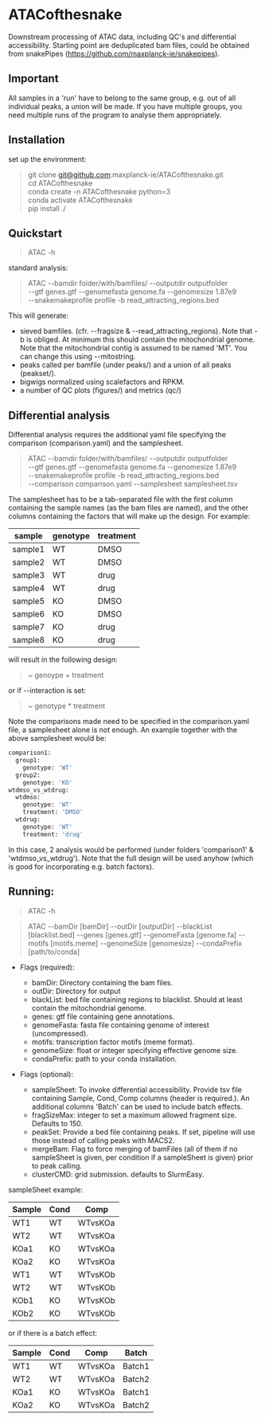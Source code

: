 # ATACofthesnake

Downstream processing of ATAC data, including QC's and differential accessibility. Starting point are deduplicated bam files, could be obtained from snakePipes (https://github.com/maxplanck-ie/snakepipes).

## Important

All samples in a 'run' have to belong to the same group, e.g. out of all individual peaks, a union will be made.
If you have multiple groups, you need multiple runs of the program to analyse them appropriately.

## Installation

  set up the environment:  
>  git clone git@github.com:maxplanck-ie/ATACofthesnake.git  
>  cd ATACofthesnake  
>  conda create -n ATACofthesnake python=3  
>  conda activate ATACofthesnake  
>  pip install ./  

## Quickstart

 > ATAC -h  

standard analysis:

 > ATAC --bamdir folder/with/bamfiles/ --outputdir outputfolder \
   --gtf genes.gtf --genomefasta genome.fa --genomesize 1.87e9 \
   --snakemakeprofile profile -b read_attracting_regions.bed

This will generate:
 - sieved bamfiles.
(cfr. --fragsize & --read_attracting_regions). Note that -b is obliged. At minimum this should contain the mitochondrial genome. Note that the mitochondrial contig is assumed to be named 'MT'. You can change this using --mitostring.
 - peaks called per bamfile (under peaks/) and a union of all peaks (peakset/).
 - bigwigs normalized using scalefactors and RPKM.
 - a number of QC plots (figures/) and metrics (qc/)

## Differential analysis

Differential analysis requires the additional yaml file specifying the comparison (comparison.yaml) and the samplesheet.

 > ATAC --bamdir folder/with/bamfiles/ --outputdir outputfolder \
   --gtf genes.gtf --genomefasta genome.fa --genomesize 1.87e9 \
   --snakemakeprofile profile -b read_attracting_regions.bed \
   --comparison comparison.yaml --samplesheet samplesheet.tsv

The samplesheet has to be a tab-separated file with the first column containing the sample names (as the bam files are named), and the other columns containing the factors that will make up the design. For example:

| sample | genotype | treatment |
| -- | -- | -- |
| sample1 | WT | DMSO |
| sample2 | WT | DMSO |
| sample3 | WT | drug |
| sample4 | WT | drug |
| sample5 | KO | DMSO |
| sample6 | KO | DMSO |
| sample7 | KO | drug |
| sample8 | KO | drug |

will result in the following design:

 > ~ genoype + treatment

or if --interaction is set:

 > ~ genotype * treatment  

Note the comparisons made need to be specified in the comparison.yaml file, a samplesheet alone is not enough. An example together with the above samplesheet would be:

```bash
comparison1:
  group1:
    genotype: 'WT'
  group2:
    genotype: 'KO'
wtdmso_vs_wtdrug:
  wtdmso:
    genotype: 'WT'
    treatment: 'DMSO'
  wtdrug:
    genotype: 'WT'
    treatment: 'drug'
```

In this case, 2 analysis would be performed (under folders 'comparison1' & 'wtdmso_vs_wtdrug'). Note that the full design will be used anyhow (which is good for incorporating e.g. batch factors).



## Running:  

> ATAC -h  

> ATAC --bamDir [bamDir] --outDir [outputDir] --blackList [blacklist.bed] --genes [genes.gtf] --genomeFasta [genome.fa] --motifs [motifs.meme] --genomeSize [genomesize] --condaPrefix [path/to/conda]

  - Flags (required):
    - bamDir: Directory containing the bam files.
    - outDir: Directory for output
    - blackList: bed file containing regions to blacklist. Should at least contain the mitochondrial genome.
    - genes: gtf file containing gene annotations.
    - genomeFasta: fasta file containing genome of interest (uncompressed).
    - motifs: transcription factor motifs (meme format).
    - genomeSize: float or integer specifying effective genome size.
    - condaPrefix: path to your conda installation.

  - Flags (optional):
    - sampleSheet: To invoke differential accessibility. Provide tsv file containing Sample, Cond, Comp columns (header is required.). An additional columns 'Batch' can be used to include batch effects.
    - fragSizeMax: integer to set a maximum allowed fragment size. Defaults to 150.
    - peakSet: Provide a bed file containing peaks. If set, pipeline will use those instead of calling peaks with MACS2.
    - mergeBam: Flag to force merging of bamFiles (all of them if no sampleSheet is given, per condition if a sampleSheet is given) prior to peak calling.
    - clusterCMD: grid submission. defaults to SlurmEasy.
    
  sampleSheet example:

  | Sample | Cond | Comp |
  | -- | -- | -- |
  | WT1 | WT | WTvsKOa |
  | WT2 | WT | WTvsKOa |
  | KOa1 | KO | WTvsKOa |
  | KOa2 | KO | WTvsKOa |
  | WT1 | WT | WTvsKOb |
  | WT2 | WT | WTvsKOb |
  | KOb1 | KO | WTvsKOb |
  | KOb2 | KO | WTvsKOb |

  or if there is a batch effect:
  
  | Sample | Cond | Comp | Batch |
  | -- | -- | -- | -- |
  | WT1 | WT | WTvsKOa | Batch1 |
  | WT2 | WT | WTvsKOa | Batch2 |
  | KOa1 | KO | WTvsKOa | Batch1 |
  | KOa2 | KO | WTvsKOa | Batch2 |
